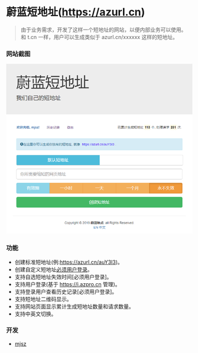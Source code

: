# 蔚蓝短地址(https://azurl.cn)

> 由于业务需求，开发了这样一个短地址的网站，以便内部业务可以使用。
> 和 t.cn 一样，用户可以生成类似于 azurl.cn/xxxxxx 这样的短地址。

### 网站截图

![蔚蓝短地址](../images/azurl/default.png)

### 功能

- 创建标准短地址(例:https://azurl.cn/auY3I3)。
- 创建自定义短地址[必须用户登录](例:https://azurl.cn/azurl)。
- 支持自选短地址失效时间[必须用户登录]。
- 支持用户登录(基于 https://i.azpro.cn 管理)。
- 支持登录用户查看历史记录[必须用户登录]。
- 支持短地址二维码显示。
- 支持网站页面显示累计生成短地址数量和请求数量。
- 支持中英文切换。

### 开发

- [mjsz](https://blog.azpro.cn/)
